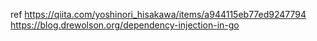 ref
https://qiita.com/yoshinori_hisakawa/items/a944115eb77ed9247794
https://blog.drewolson.org/dependency-injection-in-go
